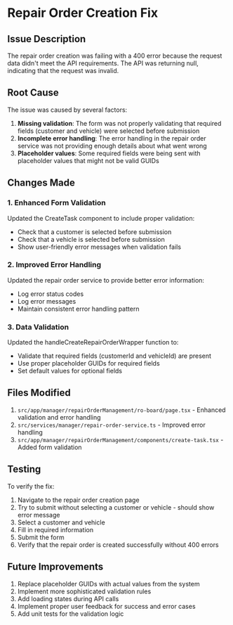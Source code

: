 # Repair Order Creation Fix

## Issue Description

The repair order creation was failing with a 400 error because the request data didn't meet the API requirements. The API was returning null, indicating that the request was invalid.

## Root Cause

The issue was caused by several factors:

1. **Missing validation**: The form was not properly validating that required fields (customer and vehicle) were selected before submission
2. **Incomplete error handling**: The error handling in the repair order service was not providing enough details about what went wrong
3. **Placeholder values**: Some required fields were being sent with placeholder values that might not be valid GUIDs

## Changes Made

### 1. Enhanced Form Validation

Updated the CreateTask component to include proper validation:
- Check that a customer is selected before submission
- Check that a vehicle is selected before submission
- Show user-friendly error messages when validation fails

### 2. Improved Error Handling

Updated the repair order service to provide better error information:
- Log error status codes
- Log error messages
- Maintain consistent error handling pattern

### 3. Data Validation

Updated the handleCreateRepairOrderWrapper function to:
- Validate that required fields (customerId and vehicleId) are present
- Use proper placeholder GUIDs for required fields
- Set default values for optional fields

## Files Modified

1. `src/app/manager/repairOrderManagement/ro-board/page.tsx` - Enhanced validation and error handling
2. `src/services/manager/repair-order-service.ts` - Improved error handling
3. `src/app/manager/repairOrderManagement/components/create-task.tsx` - Added form validation

## Testing

To verify the fix:
1. Navigate to the repair order creation page
2. Try to submit without selecting a customer or vehicle - should show error message
3. Select a customer and vehicle
4. Fill in required information
5. Submit the form
6. Verify that the repair order is created successfully without 400 errors

## Future Improvements

1. Replace placeholder GUIDs with actual values from the system
2. Implement more sophisticated validation rules
3. Add loading states during API calls
4. Implement proper user feedback for success and error cases
5. Add unit tests for the validation logic